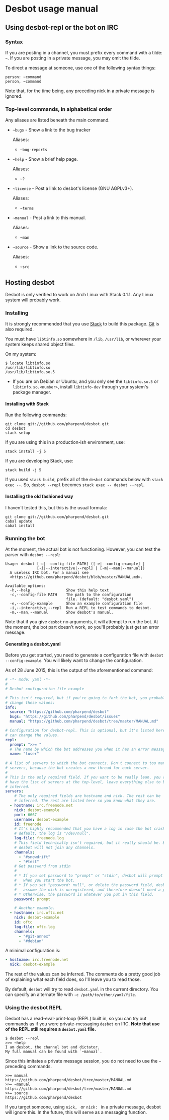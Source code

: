 # Desbot usage manual

## Using desbot-repl or the bot on IRC

### Syntax

If you are posting in a channel, you must prefix every command with a
tilde: `~`. If you are posting in a private message, you may omit the
tilde.

To direct a message at someone, use one of the following syntax things:

    person: ~command
    person, ~command

Note that, for the time being, any preceding nick in a private message
is ignored.

### Top-level commands, in alphabetical order

Any aliases are listed beneath the main command.

*  `~bugs` - Show a link to the bug tracker

    Aliases:

    + `~bug-reports`

*  `~help` - Show a brief help page.

    Aliases:

    + `~?`

*   `~license` - Post a link to desbot's license (GNU AGPLv3+).

    Aliases:

    + `~terms`

*   `~manual` - Post a link to this manual.

    Aliases:

    + `~man`

*   `~source` - Show a link to the source code.

    Aliases:

    + `~src`

## Hosting desbot

Desbot is only verified to work on Arch Linux with Stack 0.1.1. Any
Linux system will probably work.

### Installing

It is strongly recommended that you use [Stack][1] to build this
package. [Git][2] is also required.

You must have `libtinfo.so` somewhere in `/lib`, `/usr/lib`, or wherever
your system keeps shared object files.

On my system:

    $ locate libtinfo.so
    /usr/lib/libtinfo.so
    /usr/lib/libtinfo.so.5

* If you are on Debian or Ubuntu, and you only see the `libtinfo.so.5`
  or `libtinfo.so.<number>`, install `libtinfo-dev` through your
  system's package manager.

#### Installing with Stack

Run the following commands:

    git clone git://github.com/pharpend/desbot.git
    cd desbot
    stack setup

If you are using this in a production-ish environment, use:

    stack install -j 5

If you are developing Stack, use:

    stack build -j 5

If you used `stack build`, prefix all of the `desbot` commands below
with `stack exec --`. So, `desbot --repl` becomes `stack exec -- desbot
--repl`.

#### Installing the old fashioned way

I haven't tested this, but this is the usual formula:

    git clone git://github.com/pharpend/desbot.git
    cabal update
    cabal install

### Running the bot

At the moment, the actual bot is not functioning. However, you can test
the parser with `desbot --repl`:

```
Usage: desbot [-c|--config-file PATH] ([-e|--config-example] |
              [-i|--interactive|--repl] | [-m|--man|--manual])
  A useless IRC bot. For a manual see
  <https://github.com/pharpend/desbot/blob/master/MANUAL.md>.

Available options:
  -h,--help                Show this help text
  -c,--config-file PATH    The path to the configuration
                           file. (default: "desbot.yaml")
  -e,--config-example      Show an example configuration file
  -i,--interactive,--repl  Run a REPL to test commands to desbot.
  -m,--man,--manual        Show desbot's manual.
```

Note that if you give `desbot` no arguments, it will attempt to run the
bot. At the moment, the bot part doesn't work, so you'll probably just
get an error message.

#### Generating a desbot.yaml

Before you get started, you need to generate a configuration file with
`desbot --config-example`. You will likely want to change the
configuration.

As of 28 June 2015, this is the output of the aforementioned command:

```yaml
# -*- mode: yaml -*-
# 
# Desbot configuration file example

# This isn't required, but if you're going to fork the bot, you probably want to
# change these values:
info:
  source: "https://github.com/pharpend/desbot"
  bugs: "https://github.com/pharpend/desbot/issues"
  manual: "https://github.com/pharpend/desbot/tree/master/MANUAL.md"

# Configuration for desbot-repl. This is optional, but it's listed here so you
# can change the values.
repl:
  prompt: ">>= "
  # The name by which the bot addresses you when it has an error message.
  name: "luser"
  
# A list of servers to which the bot connects. Don't connect to too many
# servers, because the bot creates a new thread for each server.
# 
# This is the only required field. If you want to be really lean, you can just
# have the list of servers at the top-level, leave everything else to be
# inferred.
servers:
    # The only required fields are hostname and nick. The rest can be
    # inferred. The rest are listed here so you know what they are.
  - hostname: irc.freenode.net
    nick: desbot-example
    port: 6667
    username: desbot-example
    id: freenode
    # It's highly recommended that you have a log in case the bot crashes. By
    # default, the log is "/dev/null".
    log-file: freenode.log
    # This field technically isn't required, but it really should be. By default,
    # desbot will not join any channels.
    channels:
      - "#snowdrift"
      - "#test"
    # Get password from stdin
    # 
    # * If you set password to "prompt" or "stdin", desbot will prompt you for it
    #   when you start the bot.
    # * If you set "password: null", or delete the password field, desbot will
    #   assume the nick is unregistered, and therefore doesn't need a password.
    # * Otherwise, the password is whatever you put in this field.
    password: prompt

    # Another example.
  - hostname: irc.oftc.net
    nick: desbot-example
    id: oftc
    log-file: oftc.log
    channels:
      - "#git-annex"
      - "#debian"
```

A minimal configuration is:

```yaml
- hostname: irc.freenode.net
  nick: desbot-example
```

The rest of the values can be inferred. The comments do a pretty good
job of explaining what each field does, so I'll leave you to read those.

By default, `desbot` will try to read `desbot.yaml` in the current
directory. You can specify an alternate file with `-c
/path/to/other/yaml/file`.

### Using the desbot REPL

Desbot has a read-eval-print-loop (REPL) built in, so you can try out
commands as if you were private-messaging `desbot` on IRC. **Note that
use of the REPL still requires a `desbot.yaml` file.**


    $ desbot --repl
    >>= ~help
    I am desbot, the channel bot and dictator.
    My full manual can be found with `~manual`.

Since this imitates a private message session, you do not need to use
the `~` preceding commands.

    >>= manual
    https://github.com/pharpend/desbot/tree/master/MANUAL.md
    >>= ~manual
    https://github.com/pharpend/desbot/tree/master/MANUAL.md
    >>= source
    https://github.com/pharpend/desbot

If you target someone, using `nick, ` or `nick: ` in a private message,
desbot will ignore this. In the future, this will serve as a messaging
function.

[1]: https://github.com/commercialhaskell/stack/wiki/Downloads
[2]: https://git-scm.com/book/en/v2/Getting-Started-Installing-Git
